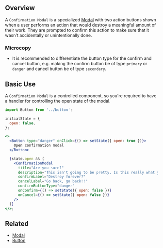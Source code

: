 ## Overview

A `Confirmation Modal` is a specialized [Modal](#modal) with two action buttons shown when a user performs an action that would destroy a meaningful amount of their work. They are prompted to confirm this action to make sure that it wasn't accidentally or unintentionally done.

### Microcopy

- It is recommended to differentiate the button type for the confirm and cancel button, e.g. making the confirm button be of type `primary` or `danger` and cancel button be of type `secondary`.

## Basic Use

A `Confirmation Modal` is a controlled component, so you're required to have a handler for controlling the open state of the modal.

```jsx
import Button from '../button';

initialState = {
  open: false,
};

<>
  <Button type="danger" onClick={() => setState({ open: true })}>
    Open confirmation modal
  </Button>

  {state.open && (
    <ConfirmationModal
      title="Are you sure?"
      description="This isn't going to be pretty. Is this really what you want to do?"
      confirmLabel="Destroy forever?"
      cancelLabel="Go back, go back!!"
      confirmButtonType="danger"
      onConfirm={() => setState({ open: false })}
      onCancel={() => setState({ open: false })}
    />
  )}
</>;
```

## Related

- [Modal](#/React%20Components/Modal)
- [Button](#/React%20Components/Button)
